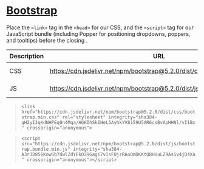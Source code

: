 # [Bootstrap](https://getbootstrap.com/)

Place the `<link>` tag in the `<head>` for our CSS, and the `<script>` tag for our JavaScript bundle (including Popper for positioning dropdowns, poppers, and tooltips) before the closing </body>.

| Description | URL                                                                          | 위치         |
| ----------- | ---------------------------------------------------------------------------- | ------------ |
| CSS         | https://cdn.jsdelivr.net/npm/bootstrap@5.2.0/dist/css/bootstrap.min.css      | `</head>` 위 |
| JS          | https://cdn.jsdelivr.net/npm/bootstrap@5.2.0/dist/js/bootstrap.bundle.min.js | `</body>`위  |

> `<link href="https://cdn.jsdelivr.net/npm/bootstrap@5.2.0/dist/css/bootstrap.min.css" rel="stylesheet" integrity="sha384-gH2yIJqKdNHPEq0n4Mqa/HGKIhSkIHeL5AyhkYV8i59U5AR6csBvApHHNl/vI1Bx" crossorigin="anonymous">`

> `<script src="https://cdn.jsdelivr.net/npm/bootstrap@5.2.0/dist/js/bootstrap.bundle.min.js" integrity="sha384-A3rJD856KowSb7dwlZdYEkO39Gagi7vIsF0jrRAoQmDKKtQBHUuLZ9AsSv4jD4Xa" crossorigin="anonymous"></script>`
